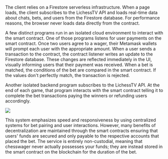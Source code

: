 The client relies on a Firestore serverless infrastructure. When a page loads, the client subscribes to the LichessTV API and loads real-time data about chats, bets, and users from the Firestore database. For performance reasons, the browser never loads data directly from the contract.

A few distinct programs run in an isolated cloud environment to interact with the smart contract. One of those programs listens for user payments on the smart contract. Once two users agree to a wager, their Metamask wallets will prompt each user with the appropriate amount. When a user sends a transaction to the contract, the contract listener writes an update to the Firestore database. These changes are reflected immediately in the UI, visually informing users that their payment was received. When a bet is matched, the conditions of the bet are compared in the smart contract. If the values don't perfectly match, the transaction is rejected.

Another isolated backend program subscribes to the LichessTV API. At the end of each game, that program interacts with the smart contract telling it to complete the bet transactions paying the winners or refunding users accordingly.

![](readme-assets/data-flow.png)

This system emphasizes speed and responsiveness by using centralized systems for bet pairing and user interactions. However, many benefits of decentralization are maintained through the smart contracts ensuring that users' funds are secured and only payable to the respective accounts that placed the bet. The service is entirely non-custodial, meaning that chesswager never actually possesses your funds; they are instead stored in the smart contract on the blockchain for the duration of the bet.